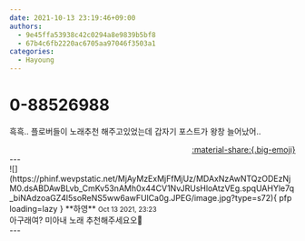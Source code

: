```yaml
---
date: 2021-10-13 23:19:46+09:00
authors:
  - 9e45ffa53938c42c0294a8e9839b5bf8
  - 67b4c6fb2220ac6705aa97046f3503a1
categories:
  - Hayoung
---
```


# 0-88526988

<div class="post-container" markdown="1">
<div class="content-container md-sidebar__scrollwrap" markdown="1">

흑흑.. 플로버들이 노래추천 해주고있었는데 갑자기 포스트가 왕창 늘어났어..

</div>
</div>

<div style="text-align: right;" markdown="1">
<a href="https://weverse.io/fromis9/fanpost/0-88526988" style="text-align: right;">:material-share:{.big-emoji}</a>
</div>
---

<div class="comments-container md-sidebar__scrollwrap" markdown="1">
<div class="comment" markdown="1">
<div class='id-container' markdown="1">
![](https://phinf.wevpstatic.net/MjAyMzExMjFfMjUz/MDAxNzAwNTQzODEzNjM0.dsABDAwBLvb_CmKv53nAMh0x44CV1NvJRUsHloAtzVEg.spqUAHYle7q_biNAdzoaGZ4l5soReNS5ww6awFUlCa0g.JPEG/image.jpg?type=s72){ pfp loading=lazy }
**<span class="artist">하영</span>** <small>Oct 13 2021, 23:23</small><br>
</div>
<div class='comment-body' markdown="1">
아구래여? 미아내 노래 추천해주세요오🥺
</div>
</div>
</div>
---
